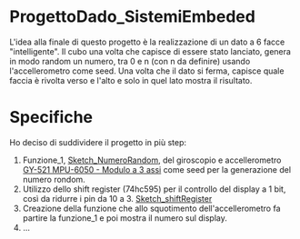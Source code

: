 # ProgettoDado_SistemiEmbeded
L'idea alla finale di questo progetto è la realizzazione di un dato a 6 facce "intelligente". 
Il cubo una volta che capisce di essere stato lanciato, genera in modo random un numero, tra 0 e n (con n da definire) usando l'accellerometro come seed. 
Una volta che il dato si ferma, capisce quale faccia è rivolta verso e l'alto e solo in quel lato mostra il risultato.

# Specifiche
Ho deciso di suddividere il progetto in più step:
1.  Funzione_1, [Sketch_NumeroRandom](https://github.com/GiacomoAndreata/ProgettoDado_SistemiEmbeded/blob/master/numeroRondom.ino), del giroscopio e accellerometro [GY-521 MPU-6050 - Modulo a 3 assi](https://github.com/GiacomoAndreata/ProgettoDado_SistemiEmbeded/blob/img/GY-521%20-%20Layout03.jpg) come seed per la generazione del numero rondom.
2.  Utilizzo dello shift register (74hc595) per il controllo del display a 1 bit, così da ridurre i pin da 10 a 3. [Sketch_shiftRegister](https://github.com/GiacomoAndreata/ProgettoDado_SistemiEmbeded/blob/master/Shift_Register.ino)
3.  Creazione della funzione che allo squotimento dell'accellerometro fa partire la funzione_1 e poi mostra il numero sul display.
4.  ...
